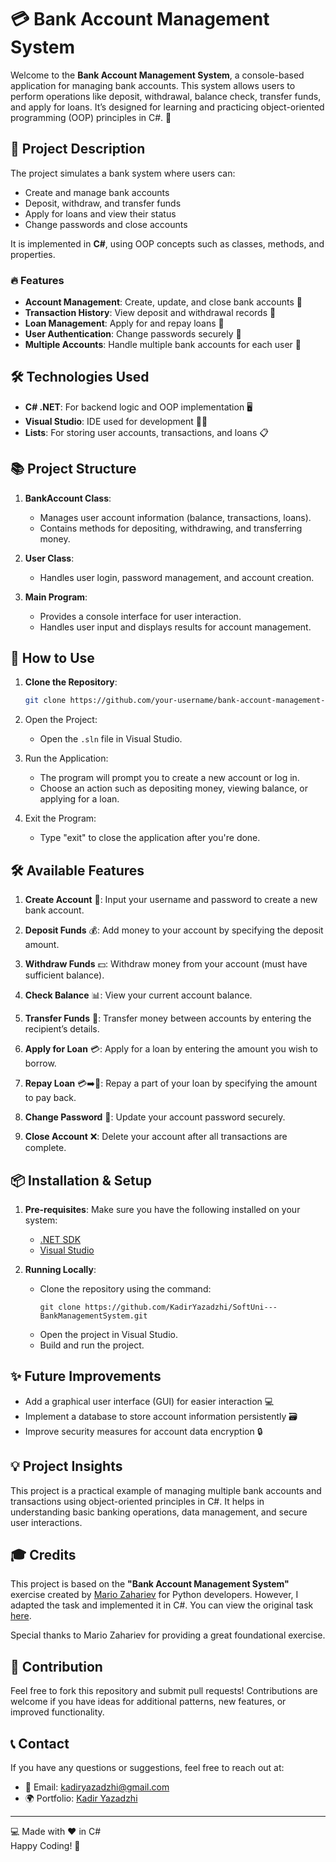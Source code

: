 # 💳 Bank Account Management System

Welcome to the **Bank Account Management System**, a console-based application for managing bank accounts. This system allows users to perform operations like deposit, withdrawal, balance check, transfer funds, and apply for loans. It’s designed for learning and practicing object-oriented programming (OOP) principles in C#. 🎉

## 📜 **Project Description**

The project simulates a bank system where users can:
- Create and manage bank accounts
- Deposit, withdraw, and transfer funds
- Apply for loans and view their status
- Change passwords and close accounts

It is implemented in **C#**, using OOP concepts such as classes, methods, and properties.

### 🔥 **Features**

- **Account Management**: Create, update, and close bank accounts 💼
- **Transaction History**: View deposit and withdrawal records 🧾
- **Loan Management**: Apply for and repay loans 💸
- **User Authentication**: Change passwords securely 🔐
- **Multiple Accounts**: Handle multiple bank accounts for each user 🔄

## 🛠 **Technologies Used**

- **C# .NET**: For backend logic and OOP implementation 🖥️
- **Visual Studio**: IDE used for development 👨‍💻
- **Lists**: For storing user accounts, transactions, and loans 📋

## 📚 **Project Structure**

1. **BankAccount Class**:
   - Manages user account information (balance, transactions, loans).
   - Contains methods for depositing, withdrawing, and transferring money.

2. **User Class**:
   - Handles user login, password management, and account creation.

3. **Main Program**:
   - Provides a console interface for user interaction.
   - Handles user input and displays results for account management.

## 🚀 **How to Use**

1. **Clone the Repository**:
   ```bash
   git clone https://github.com/your-username/bank-account-management-system.git
    ```
2. Open the Project:
   - Open the ```.sln``` file in Visual Studio.

3. Run the Application:
   - The program will prompt you to create a new account or log in.
   - Choose an action such as depositing money, viewing balance, or applying for a loan.

4. Exit the Program:
   - Type "exit" to close the application after you're done.


## 🛠 **Available Features**

1. **Create Account** 📝: Input your username and password to create a new bank account.

2. **Deposit Funds** 💰: Add money to your account by specifying the deposit amount.

3. **Withdraw Funds** 💵: Withdraw money from your account (must have sufficient balance).

4. **Check Balance** 📊: View your current account balance.

5. **Transfer Funds** 💸: Transfer money between accounts by entering the recipient’s details.

6. **Apply for Loan** 💳: Apply for a loan by entering the amount you wish to borrow.

7. **Repay Loan** 💳➡️💸: Repay a part of your loan by specifying the amount to pay back.

8. **Change Password** 🔑: Update your account password securely.

9. **Close Account** ❌: Delete your account after all transactions are complete.


## 📦 **Installation & Setup**

1. **Pre-requisites**: Make sure you have the following installed on your system:
   - [.NET SDK](https://dotnet.microsoft.com/download)
   - [Visual Studio](https://visualstudio.microsoft.com/)

2. **Running Locally**:
   - Clone the repository using the command:
     ```
     git clone https://github.com/KadirYazadzhi/SoftUni---BankManagementSystem.git
     ```
   - Open the project in Visual Studio.
   - Build and run the project.

## ✨ **Future Improvements**
  - Add a graphical user interface (GUI) for easier interaction 💻
  - Implement a database to store account information persistently 🗃️
  - Improve security measures for account data encryption 🔒
    

## 💡 **Project Insights**

This project is a practical example of managing multiple bank accounts and transactions using object-oriented principles in C#. It helps in understanding basic banking operations, data management, and secure user interactions.

## 🎓 **Credits**

This project is based on the **"Bank Account Management System"** exercise created by [Mario Zahariev](https://github.com/zahariev-webbersof/) for Python developers. However, I adapted the task and implemented it in C#. You can view the original task [here](https://github.com/zahariev-webbersof/python-fundamentals-09-2024-/blob/main/Bank%20Account%20Management%20System.md).

Special thanks to Mario Zahariev for providing a great foundational exercise.

## 💾 **Contribution**

Feel free to fork this repository and submit pull requests! Contributions are welcome if you have ideas for additional patterns, new features, or improved functionality.

## 📞 **Contact**

If you have any questions or suggestions, feel free to reach out at:

- 📧 Email: kadiryazadzhi@gmail.com
- 🌍 Portfolio: [Kadir Yazadzhi](https://kadiryazadzhi.github.io/portfolio/)

---

💻 Made with ❤️ in C#  
Happy Coding! 🚀
